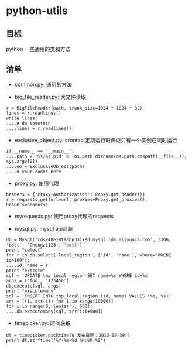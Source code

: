 # python-utils

## 目标
python 一些通用的类和方法

## 清单

+ common.py: 通用的方法

+ big_file_reader.py: 大文件读取
```
r = BigFileReader(path, trunk_size=1024 * 1024 * 32)
lines = r.readlines()
while lines:
....# do somethin
....lines = r.readlines()
```

+ exclusive_object.py: crontab 定期运行时保证只有一个实例在同时运行
```
if __name__ == '__main__':
....path = '%s/%s.pid' % (os.path.dirname(os.path.abspath(__file__)), sys.argv[0])
....eo = ExclusiveObject(path)
....# your codes here
```

+ proxy.py: 使用代理
```
headers = {'Proxy-Authorization': Proxy.get_header()}
r = requests.get(url=url, proxies=Proxy.get_proxies(), headers=headers)
```

+ myrequests.py: 使用proxy代理的requests

+ mysql.py: mysql api封装
```
db = MySql('rdsv48e18t98h6331x8d.mysql.rds.aliyuncs.com', 3306, 'bdtt', 'Chengzi123', 'bdtt')
print "select"
for r in db.select('local_region', ['id', 'name'], where="WHERE id>100"):
....id, name = r
print "execute"
sql = 'UPDATE tmp_local_region SET name=%s WHERE id=%s'
args = ('foo', '123456')
db.execute(sql, args)
print "executemany"
sql = 'INSERT INTO tmp_local_region (id, name) VALUES (%s, %s)'
arr = [(i, str(i)) for i in range(10000)]
for i in range(0, len(arr), 500):
....db.executemany(sql, arr[i:i+500])
```

+ timepicker.py: 时间获取
```
dt = timepicker.picktime(u'发布日期：2013-09-30')
print dt.strftime('%Y-%m-%d %H:%M:%S')
```
